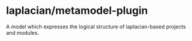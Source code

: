 <!-- @head-content@ -->
# laplacian/metamodel-plugin

A model which expresses the logical structure of laplacian-based projects and modules.

<!-- @head-content@ -->

<!-- @toc@ -->

<!-- @toc@ -->

<!-- @main-content@ -->

<!-- @main-content@ -->